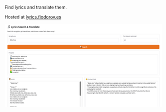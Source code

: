 Find lyrics and translate them.

Hosted at [lyrics.fiodorov.es](https://lyrics.fiodorov.es)

![example](./example.png)
